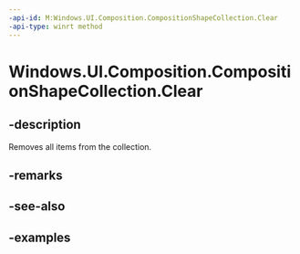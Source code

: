 ```yaml
---
-api-id: M:Windows.UI.Composition.CompositionShapeCollection.Clear
-api-type: winrt method
---
```


<!-- Method syntax.
public void CompositionShapeCollection.Clear()
-->

# Windows.UI.Composition.CompositionShapeCollection.Clear

## -description

Removes all items from the collection.



## -remarks

## -see-also

## -examples

